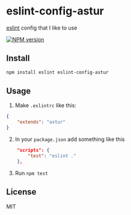# eslint-config-astur

[eslint](https://eslint.org) config that I like to use

[![NPM version][npm-image]][npm-url]

## Install

```bash
npm install eslint eslint-config-astur
```

## Usage

1. Make `.eslintrc` like this:

```json
{
    "extends": "astur"
}
```

2. In your `package.json` add something like this

```json
    "scripts": {
        "test": "eslint ."
    },
```

3. Run `npm test`

## License

MIT

[npm-url]: https://npmjs.org/package/eslint-config-astur
[npm-image]: https://badge.fury.io/js/eslint-config-astur.svg
